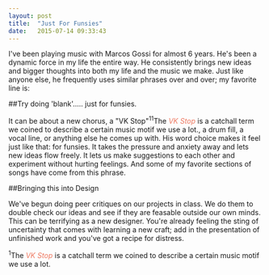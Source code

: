 ```yaml
---
layout: post
title:  "Just For Funsies"
date:   2015-07-14 09:33:43
---
```


I've been playing music with Marcos Gossi for almost 6 years. He's been a dynamic force in my life the entire way. He consistently brings new ideas and bigger thoughts into both my life and the music we make. Just like anyone else, he frequently uses similar phrases over and over; my favorite line is:

##Try doing 'blank'..... just for funsies.


It can be about a new chorus, a "VK Stop"<sup class="sidenote-number">1</sup><fig class="sidenote"><sup class="sidenote-number">1</sup>The <span>VK Stop</span> is a catchall term we coined to describe a certain music motif we use a lot.</fig>, a drum fill, a vocal line, or anything else he comes up with. His word choice makes it feel just like that: for funsies. It takes the pressure and anxiety away and lets new ideas flow freely. It lets us make suggestions to each other and experiment without hurting feelings. And some of my favorite sections of songs have come from this phrase. 

##Bringing this into Design

We've begun doing peer critiques on our projects in class. We do them to double check our ideas and see if they are feasable outside our own minds. This can be terrifying as a new designer. You're already feeling the sting of uncertainty that comes with learning a new craft; add in the presentation of unfinished work and you've got a recipe for distress. 


<p><fig class="bottomnote"><sup class="sidenote-number">1</sup>The <span>VK Stop</span> is a catchall term we coined to describe a certain music motif we use a lot.</fig></p>

<style type="text/css">
    fig > span {
        font-style:italic;
        color: #ee7961;
    }
</style>